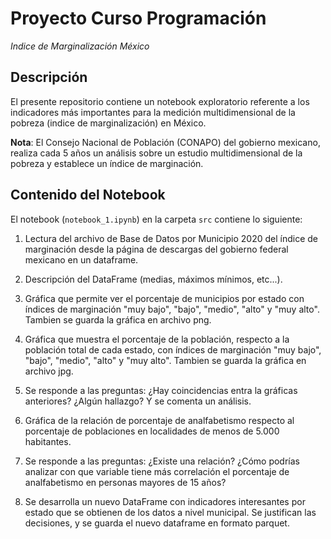 # Proyecto Curso Programación

*Indice de Marginalización México*

## Descripción

El presente repositorio contiene un notebook exploratorio referente a los indicadores más importantes para la medición multidimensional de la pobreza (indice de marginalización) en México.

**Nota**: El Consejo Nacional de Población (CONAPO) del gobierno mexicano, realiza cada 5 años un análisis sobre un estudio multidimensional de la pobreza y establece un índice de marginación.

## Contenido del Notebook

El notebook (`notebook_1.ipynb`) en la carpeta `src` contiene lo siguiente:

1. Lectura del archivo de Base de Datos por Municipio 2020 del índice de marginación desde la página de descargas del gobierno federal mexicano en un dataframe. 

2. Descripción del DataFrame (medias, máximos mínimos, etc...).

3. Gráfica que permite ver el porcentaje de municipios por estado con índices de marginación "muy bajo", "bajo", "medio", "alto" y "muy alto". Tambien se guarda la gráfica en archivo png.

4. Gráfica que muestra el porcentaje de la población, respecto a la población total de cada estado, con índices de marginación "muy bajo", "bajo", "medio", "alto" y "muy alto". Tambien se guarda la gráfica en archivo jpg.

5. Se responde a las preguntas: ¿Hay coincidencias entra la gráficas anteriores?  ¿Algún hallazgo? Y se comenta un análisis.

6. Gráfica de la relación de porcentaje de analfabetismo respecto al porcentaje de poblaciones en localidades de menos de 5.000 habitantes.

7. Se responde a las preguntas: ¿Existe una relación? ¿Cómo podrías analizar con que variable tiene más correlación el porcentaje de analfabetismo en personas mayores de 15 años?

8. Se desarrolla un nuevo DataFrame con indicadores interesantes por estado que se obtienen de los datos a nivel municipal. Se justifican las decisiones, y se guarda el nuevo dataframe en formato parquet.

